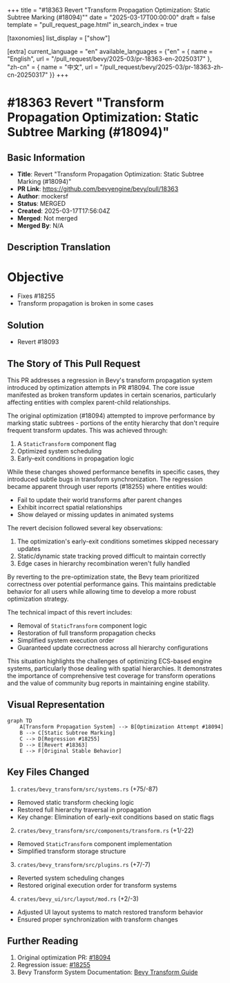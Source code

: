 +++
title = "#18363 Revert \"Transform Propagation Optimization: Static Subtree Marking (#18094)\""
date = "2025-03-17T00:00:00"
draft = false
template = "pull_request_page.html"
in_search_index = true

[taxonomies]
list_display = ["show"]

[extra]
current_language = "en"
available_languages = {"en" = { name = "English", url = "/pull_request/bevy/2025-03/pr-18363-en-20250317" }, "zh-cn" = { name = "中文", url = "/pull_request/bevy/2025-03/pr-18363-zh-cn-20250317" }}
+++

# #18363 Revert "Transform Propagation Optimization: Static Subtree Marking (#18094)"

## Basic Information
- **Title**: Revert "Transform Propagation Optimization: Static Subtree Marking (#18094)"
- **PR Link**: https://github.com/bevyengine/bevy/pull/18363
- **Author**: mockersf
- **Status**: MERGED
- **Created**: 2025-03-17T17:56:04Z
- **Merged**: Not merged
- **Merged By**: N/A

## Description Translation
# Objective

- Fixes #18255
- Transform propagation is broken in some cases

## Solution

- Revert #18093 

## The Story of This Pull Request

This PR addresses a regression in Bevy's transform propagation system introduced by optimization attempts in PR #18094. The core issue manifested as broken transform updates in certain scenarios, particularly affecting entities with complex parent-child relationships.

The original optimization (#18094) attempted to improve performance by marking static subtrees - portions of the entity hierarchy that don't require frequent transform updates. This was achieved through:

1. A `StaticTransform` component flag
2. Optimized system scheduling
3. Early-exit conditions in propagation logic

While these changes showed performance benefits in specific cases, they introduced subtle bugs in transform synchronization. The regression became apparent through user reports (#18255) where entities would:
- Fail to update their world transforms after parent changes
- Exhibit incorrect spatial relationships
- Show delayed or missing updates in animated systems

The revert decision followed several key observations:
1. The optimization's early-exit conditions sometimes skipped necessary updates
2. Static/dynamic state tracking proved difficult to maintain correctly
3. Edge cases in hierarchy recombination weren't fully handled

By reverting to the pre-optimization state, the Bevy team prioritized correctness over potential performance gains. This maintains predictable behavior for all users while allowing time to develop a more robust optimization strategy.

The technical impact of this revert includes:
- Removal of `StaticTransform` component logic
- Restoration of full transform propagation checks
- Simplified system execution order
- Guaranteed update correctness across all hierarchy configurations

This situation highlights the challenges of optimizing ECS-based engine systems, particularly those dealing with spatial hierarchies. It demonstrates the importance of comprehensive test coverage for transform operations and the value of community bug reports in maintaining engine stability.

## Visual Representation

```mermaid
graph TD
    A[Transform Propagation System] --> B[Optimization Attempt #18094]
    B --> C[Static Subtree Marking]
    C --> D[Regression #18255]
    D --> E[Revert #18363]
    E --> F[Original Stable Behavior]
```

## Key Files Changed

1. `crates/bevy_transform/src/systems.rs` (+75/-87)
- Removed static transform checking logic
- Restored full hierarchy traversal in propagation
- Key change: Elimination of early-exit conditions based on static flags

2. `crates/bevy_transform/src/components/transform.rs` (+1/-22)
- Removed `StaticTransform` component implementation
- Simplified transform storage structure

3. `crates/bevy_transform/src/plugins.rs` (+7/-7)
- Reverted system scheduling changes
- Restored original execution order for transform systems

4. `crates/bevy_ui/src/layout/mod.rs` (+2/-3)
- Adjusted UI layout systems to match restored transform behavior
- Ensured proper synchronization with transform changes

## Further Reading

1. Original optimization PR: [#18094](https://github.com/bevyengine/bevy/pull/18094)
2. Regression issue: [#18255](https://github.com/bevyengine/bevy/issues/18255)
3. Bevy Transform System Documentation: [Bevy Transform Guide](https://bevyengine.org/learn/book/transform-properties/)